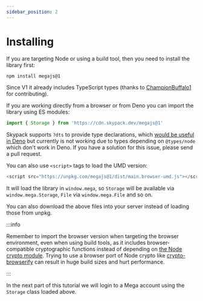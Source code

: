 ```yaml
---
sidebar_position: 2
---
```


# Installing

If you are targeting Node or using a build tool, then you need to install the library first:

```bash npm2yarn
npm install megajs@1
```

Since V1 it already includes TypeScript types (thanks to [ChampionBuffalo1](https://github.com/ChampionBuffalo1) for contributing).

If you are working directly from a browser or from Deno you can import the library using ES modules:

```js
import { Storage } from 'https://cdn.skypack.dev/megajs@1'
```

Skypack supports `?dts` to provide type declarations, which [would be useful in Deno](https://deno.land/manual@v1.18.2/typescript/types) but currently is not working due to types depending on `@types/node` which don't work in Deno. If you have a solution for this issue, please send a pull request.

You can also use `<script>` tags to load the UMD version:

```js
<script src="https://unpkg.com/megajs@1/dist/main.browser-umd.js"></script>
```

It will load the library in `window.mega`, so `Storage` will be available via `window.mega.Storage`, `File` via `window.mega.File` and so on.

You can also download the above files into your server instead of loading those from unpkg.

:::info

Remember to import the browser version when targeting the browser environment, even when using build tools, as it includes browser-compatible cryptographic functions instead of depending on [the Node crypto module](https://nodejs.org/api/crypto.html). Trying to use a browser port of Node crypto like [crypto-browserify](https://www.npmjs.com/package/crypto-browserify) can result in huge build sizes and hurt performance.

:::

In the next part of this tutorial we will login to a Mega account using the `Storage` class loaded above.
